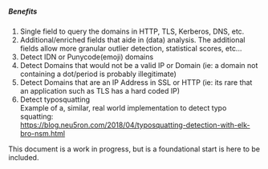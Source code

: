 ##### Benefits
1. Single field to query the domains in HTTP, TLS, Kerberos, DNS, etc.
1. Additional/enriched fields that aide in (data) analysis. The additional fields allow more granular outlier detection, statistical scores, etc...
1. Detect IDN or Punycode(emoji) domains
1. Detect Domains that would not be a valid IP or Domain (ie: a domain not containing a dot/period is probably illegitimate)
1. Detect Domains that are an IP Address in SSL or HTTP (ie: its rare that an application such as TLS has a hard coded IP)
1. Detect typosquatting  
Example of a, similar, real world implementation to detect typo squatting:  
https://blog.neu5ron.com/2018/04/typosquatting-detection-with-elk-bro-nsm.html

This document is a work in progress, but is a foundational start is here to be included.